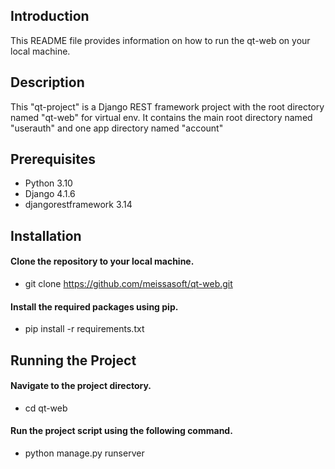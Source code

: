 ## Introduction

This README file provides information on how to run the qt-web on your local machine.

## Description 

This "qt-project" is a Django REST framework project with the root directory named "qt-web" for virtual env. It contains the main root directory named "userauth" and one app directory named "account"

## Prerequisites

* Python 3.10
* Django 4.1.6
* djangorestframework 3.14

## Installation

#### Clone the repository to your local machine.

* git clone https://github.com/meissasoft/qt-web.git

#### Install the required packages using pip.

* pip install -r requirements.txt

## Running the Project

#### Navigate to the project directory.

* cd qt-web

#### Run the project script using the following command.

* python manage.py runserver